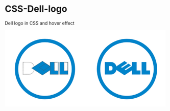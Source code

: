 # CSS-Dell-logo
Dell logo in CSS and hover effect

![Dell CSS logo screenshot](https://github.com/jpazmino/CSS-Dell-logo/blob/master/screenshot.png)
